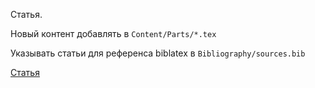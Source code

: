 Статья. 

Новый контент добавлять в ```Content/Parts/*.tex```

Указывать статьи для референса biblatex в ```Bibliography/sources.bib```


[Статья](https://makogon2907.github.io/HSE-Practice-Fall-2022/article.pdf)

